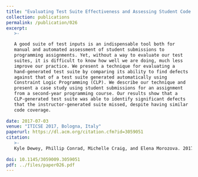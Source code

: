 ```yaml
---
title: "Evaluating Test Suite Effectiveness and Assessing Student Code via Constraint Logic Programming"
collection: publications
permalink: /publication/026
excerpt:
   >-   

   A good suite of test inputs is an indispensable tool both for
   manual and automated assessment of student submissions to
   programming assignments. Yet, without a way to evaluate our test
   suites, it is difficult to know how well we are doing, much less
   improve our practice. We present a technique for evaluating a
   hand-generated test suite by comparing its ability to find defects
   against that of a test suite generated automatically using
   Constraint Logic Programming (CLP). We describe our technique and
   present a case study using student submissions for an assignment
   from a second-year programming course. Our results show that a
   CLP-generated test suite was able to identify significant defects
   that the instructor-generated suite missed, despite having similar
   code coverage.
   
date: 2017-07-03
venue: "ITICSE 2017, Bologna, Italy"
paperurl: https://dl.acm.org/citation.cfm?id=3059051
citation:
   >-
   Kyle Dewey, Phillip Conrad, Michelle Craig, and Elena Morozova. 2017. Evaluating Test Suite Effectiveness and Assessing Student Code via Constraint Logic Programming. In Proceedings of the 2017 ACM Conference on Innovation and Technology in Computer Science Education (ITiCSE '17). ACM, New York, NY, USA, 317-322. 
   
doi: 10.1145/3059009.3059051 
pdf: ../files/paper026.pdf
---
```


